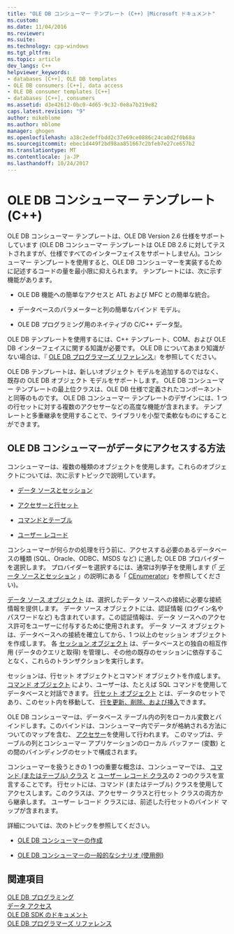 ```yaml
---
title: "OLE DB コンシューマー テンプレート (C++) |Microsoft ドキュメント"
ms.custom: 
ms.date: 11/04/2016
ms.reviewer: 
ms.suite: 
ms.technology: cpp-windows
ms.tgt_pltfrm: 
ms.topic: article
dev_langs: C++
helpviewer_keywords:
- databases [C++], OLE DB templates
- OLE DB consumers [C++], data access
- OLE DB consumer templates [C++]
- databases [C++], consumers
ms.assetid: d3e42612-0bc0-4d65-9c32-0e8a7b219e82
caps.latest.revision: "9"
author: mikeblome
ms.author: mblome
manager: ghogen
ms.openlocfilehash: a38c2edeffbdd2c37e69ce0886c24ca0d2f0b68a
ms.sourcegitcommit: ebec1d449f2bd98aa851667c2bfeb7e27ce657b2
ms.translationtype: MT
ms.contentlocale: ja-JP
ms.lasthandoff: 10/24/2017
---
```

# <a name="ole-db-consumer-templates-c"></a>OLE DB コンシューマー テンプレート (C++)
OLE DB コンシューマー テンプレートは、OLE DB Version 2.6 仕様をサポートしています (OLE DB コンシューマー テンプレートは OLE DB 2.6 に対してテストされますが、仕様ですべてのインターフェイスをサポートしません)。コンシューマー テンプレートを使用すると、OLE DB コンシューマーを実装するために記述するコードの量を最小限に抑えられます。 テンプレートには、次に示す機能があります。  
  
-   OLE DB 機能への簡単なアクセスと ATL および MFC との簡単な統合。  
  
-   データベースのパラメーターと列の簡単なバインド モデル。  
  
-   OLE DB プログラミング用のネイティブの C/C++ データ型。  
  
 OLE DB テンプレートを使用するには、C++ テンプレート、COM、および OLE DB インターフェイスに関する知識が必要です。 OLE DB についてあまり知識がない場合は、『 [OLE DB プログラマーズ リファレンス](https://msdn.microsoft.com/en-us/library/ms718124.aspx)』を参照してください。  
  
 OLE DB テンプレートは、新しいオブジェクト モデルを追加するのではなく、既存の OLE DB オブジェクト モデルをサポートします。 OLE DB コンシューマー テンプレートの最上位クラスは、OLE DB 仕様で定義されたコンポーネントと同等のものです。 OLE DB コンシューマー テンプレートのデザインには、1 つの行セットに対する複数のアクセサーなどの高度な機能が含まれます。 テンプレートと多重継承を使用することで、ライブラリを小型で柔軟なものにすることができます。  
  
## <a name="how-ole-db-consumers-access-data"></a>OLE DB コンシューマーがデータにアクセスする方法  
 コンシューマーは、複数の種類のオブジェクトを使用します。これらのオブジェクトについては、次に示すトピックで説明しています。  
  
-   [データ ソースとセッション](../../data/oledb/data-sources-and-sessions.md)  
  
-   [アクセサーと行セット](../../data/oledb/accessors-and-rowsets.md)  
  
-   [コマンドとテーブル](../../data/oledb/commands-and-tables.md)  
  
-   [ユーザー レコード](../../data/oledb/user-records.md)  
  
 コンシューマーが何らかの処理を行う前に、アクセスする必要のあるデータベースの種類 (SQL、Oracle、ODBC、MSDS など) に適した OLE DB プロバイダーを選択します。 プロバイダーを選択するには、通常は列挙子を使用します (「 [データ ソースとセッション](../../data/oledb/cenumerator-class.md) 」の説明にある「 [CEnumerator](../../data/oledb/data-sources-and-sessions.md)」を参照してください)。  
  
 [データ ソース オブジェクト](../../data/oledb/data-sources-and-sessions.md) は、選択したデータ ソースへの接続に必要な接続情報を提供します。 データ ソース オブジェクトには、認証情報 (ログイン名やパスワードなど) も含まれています。この認証情報は、データ ソースへのアクセス許可をユーザーに付与するために使用されます。 データ ソース オブジェクトは、データベースへの接続を確立してから、1 つ以上のセッション オブジェクトを作成します。 各 [セッション オブジェクト](../../data/oledb/data-sources-and-sessions.md) は、データベースとの独自の相互作用 (データのクエリと取得) を管理し、その他の既存のセッションに依存することなく、これらのトランザクションを実行します。  
  
 セッションは、行セット オブジェクトとコマンド オブジェクトを作成します。 [コマンド オブジェクト](../../data/oledb/commands-and-tables.md) により、ユーザーは、たとえば SQL コマンドを使用してデータベースと対話できます。 [行セット オブジェクト](../../data/oledb/accessors-and-rowsets.md) とは、データのセットであり、このセット内を移動して、 [行を更新、削除、および挿入](../../data/oledb/updating-rowsets.md)できます。  
  
 OLE DB コンシューマーは、データベース テーブル内の列をローカル変数とバインドします。このバインドは、コンシューマー内でデータが格納される方法についてのマップを含む、 [アクセサー](../../data/oledb/accessors-and-rowsets.md)を使用して行われます。 このマップは、テーブルの列とコンシューマー アプリケーションのローカル バッファー (変数) との間のバインディングのセットで構成されます。  
  
 コンシューマーを扱うときの 1 つの重要な概念は、コンシューマーでは、 [コマンド (またはテーブル) クラス](../../data/oledb/commands-and-tables.md) と [ユーザー レコード クラス](../../data/oledb/user-records.md)の 2 つのクラスを宣言することです。 行セットには、コマンド (またはテーブル) クラスを使用してアクセスします。このクラスは、アクセサー クラスと行セット クラスの両方から継承します。 ユーザー レコード クラスには、前述した行セットのバインド マップが含まれます。  
  
 詳細については、次のトピックを参照してください。  
  
-   [OLE DB コンシューマーの作成](../../data/oledb/creating-an-ole-db-consumer.md)  
  
-   [OLE DB コンシューマーの一般的なシナリオ (使用例)](../../data/oledb/working-with-ole-db-consumer-templates.md)  
  
## <a name="see-also"></a>関連項目  
 [OLE DB プログラミング](../../data/oledb/ole-db-programming.md)   
 [データ アクセス](../data-access-in-cpp.md)   
 [OLE DB SDK のドキュメント](https://msdn.microsoft.com/en-us/library/ms722784.aspx)   
 [OLE DB プログラマーズ リファレンス](https://msdn.microsoft.com/en-us/library/ms713643.aspx)